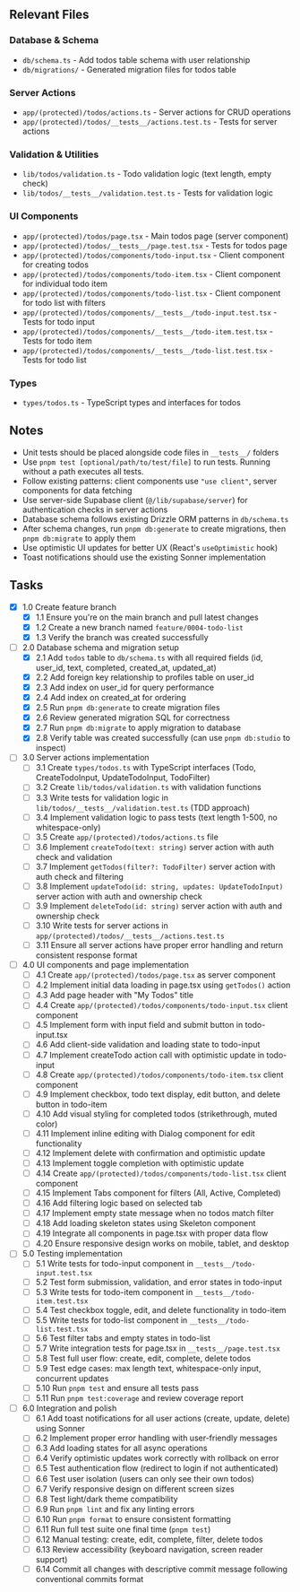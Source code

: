 ## Relevant Files

### Database & Schema
- `db/schema.ts` - Add todos table schema with user relationship
- `db/migrations/` - Generated migration files for todos table

### Server Actions
- `app/(protected)/todos/actions.ts` - Server actions for CRUD operations
- `app/(protected)/todos/__tests__/actions.test.ts` - Tests for server actions

### Validation & Utilities
- `lib/todos/validation.ts` - Todo validation logic (text length, empty check)
- `lib/todos/__tests__/validation.test.ts` - Tests for validation logic

### UI Components
- `app/(protected)/todos/page.tsx` - Main todos page (server component)
- `app/(protected)/todos/__tests__/page.test.tsx` - Tests for todos page
- `app/(protected)/todos/components/todo-input.tsx` - Client component for creating todos
- `app/(protected)/todos/components/todo-item.tsx` - Client component for individual todo item
- `app/(protected)/todos/components/todo-list.tsx` - Client component for todo list with filters
- `app/(protected)/todos/components/__tests__/todo-input.test.tsx` - Tests for todo input
- `app/(protected)/todos/components/__tests__/todo-item.test.tsx` - Tests for todo item
- `app/(protected)/todos/components/__tests__/todo-list.test.tsx` - Tests for todo list

### Types
- `types/todos.ts` - TypeScript types and interfaces for todos

## Notes

- Unit tests should be placed alongside code files in `__tests__/` folders
- Use `pnpm test [optional/path/to/test/file]` to run tests. Running without a path executes all tests.
- Follow existing patterns: client components use `"use client"`, server components for data fetching
- Use server-side Supabase client (`@/lib/supabase/server`) for authentication checks in server actions
- Database schema follows existing Drizzle ORM patterns in `db/schema.ts`
- After schema changes, run `pnpm db:generate` to create migrations, then `pnpm db:migrate` to apply them
- Use optimistic UI updates for better UX (React's `useOptimistic` hook)
- Toast notifications should use the existing Sonner implementation

## Tasks

- [x] 1.0 Create feature branch
  - [x] 1.1 Ensure you're on the main branch and pull latest changes
  - [x] 1.2 Create a new branch named `feature/0004-todo-list`
  - [x] 1.3 Verify the branch was created successfully

- [ ] 2.0 Database schema and migration setup
  - [x] 2.1 Add `todos` table to `db/schema.ts` with all required fields (id, user_id, text, completed, created_at, updated_at)
  - [x] 2.2 Add foreign key relationship to profiles table on user_id
  - [x] 2.3 Add index on user_id for query performance
  - [x] 2.4 Add index on created_at for ordering
  - [x] 2.5 Run `pnpm db:generate` to create migration files
  - [x] 2.6 Review generated migration SQL for correctness
  - [x] 2.7 Run `pnpm db:migrate` to apply migration to database
  - [x] 2.8 Verify table was created successfully (can use `pnpm db:studio` to inspect)

- [ ] 3.0 Server actions implementation
  - [ ] 3.1 Create `types/todos.ts` with TypeScript interfaces (Todo, CreateTodoInput, UpdateTodoInput, TodoFilter)
  - [ ] 3.2 Create `lib/todos/validation.ts` with validation functions
  - [ ] 3.3 Write tests for validation logic in `lib/todos/__tests__/validation.test.ts` (TDD approach)
  - [ ] 3.4 Implement validation logic to pass tests (text length 1-500, no whitespace-only)
  - [ ] 3.5 Create `app/(protected)/todos/actions.ts` file
  - [ ] 3.6 Implement `createTodo(text: string)` server action with auth check and validation
  - [ ] 3.7 Implement `getTodos(filter?: TodoFilter)` server action with auth check and filtering
  - [ ] 3.8 Implement `updateTodo(id: string, updates: UpdateTodoInput)` server action with auth and ownership check
  - [ ] 3.9 Implement `deleteTodo(id: string)` server action with auth and ownership check
  - [ ] 3.10 Write tests for server actions in `app/(protected)/todos/__tests__/actions.test.ts`
  - [ ] 3.11 Ensure all server actions have proper error handling and return consistent response format

- [ ] 4.0 UI components and page implementation
  - [ ] 4.1 Create `app/(protected)/todos/page.tsx` as server component
  - [ ] 4.2 Implement initial data loading in page.tsx using `getTodos()` action
  - [ ] 4.3 Add page header with "My Todos" title
  - [ ] 4.4 Create `app/(protected)/todos/components/todo-input.tsx` client component
  - [ ] 4.5 Implement form with input field and submit button in todo-input.tsx
  - [ ] 4.6 Add client-side validation and loading state to todo-input
  - [ ] 4.7 Implement createTodo action call with optimistic update in todo-input
  - [ ] 4.8 Create `app/(protected)/todos/components/todo-item.tsx` client component
  - [ ] 4.9 Implement checkbox, todo text display, edit button, and delete button in todo-item
  - [ ] 4.10 Add visual styling for completed todos (strikethrough, muted color)
  - [ ] 4.11 Implement inline editing with Dialog component for edit functionality
  - [ ] 4.12 Implement delete with confirmation and optimistic update
  - [ ] 4.13 Implement toggle completion with optimistic update
  - [ ] 4.14 Create `app/(protected)/todos/components/todo-list.tsx` client component
  - [ ] 4.15 Implement Tabs component for filters (All, Active, Completed)
  - [ ] 4.16 Add filtering logic based on selected tab
  - [ ] 4.17 Implement empty state message when no todos match filter
  - [ ] 4.18 Add loading skeleton states using Skeleton component
  - [ ] 4.19 Integrate all components in page.tsx with proper data flow
  - [ ] 4.20 Ensure responsive design works on mobile, tablet, and desktop

- [ ] 5.0 Testing implementation
  - [ ] 5.1 Write tests for todo-input component in `__tests__/todo-input.test.tsx`
  - [ ] 5.2 Test form submission, validation, and error states in todo-input
  - [ ] 5.3 Write tests for todo-item component in `__tests__/todo-item.test.tsx`
  - [ ] 5.4 Test checkbox toggle, edit, and delete functionality in todo-item
  - [ ] 5.5 Write tests for todo-list component in `__tests__/todo-list.test.tsx`
  - [ ] 5.6 Test filter tabs and empty states in todo-list
  - [ ] 5.7 Write integration tests for page.tsx in `__tests__/page.test.tsx`
  - [ ] 5.8 Test full user flow: create, edit, complete, delete todos
  - [ ] 5.9 Test edge cases: max length text, whitespace-only input, concurrent updates
  - [ ] 5.10 Run `pnpm test` and ensure all tests pass
  - [ ] 5.11 Run `pnpm test:coverage` and review coverage report

- [ ] 6.0 Integration and polish
  - [ ] 6.1 Add toast notifications for all user actions (create, update, delete) using Sonner
  - [ ] 6.2 Implement proper error handling with user-friendly messages
  - [ ] 6.3 Add loading states for all async operations
  - [ ] 6.4 Verify optimistic updates work correctly with rollback on error
  - [ ] 6.5 Test authentication flow (redirect to login if not authenticated)
  - [ ] 6.6 Test user isolation (users can only see their own todos)
  - [ ] 6.7 Verify responsive design on different screen sizes
  - [ ] 6.8 Test light/dark theme compatibility
  - [ ] 6.9 Run `pnpm lint` and fix any linting errors
  - [ ] 6.10 Run `pnpm format` to ensure consistent formatting
  - [ ] 6.11 Run full test suite one final time (`pnpm test`)
  - [ ] 6.12 Manual testing: create, edit, complete, filter, delete todos
  - [ ] 6.13 Review accessibility (keyboard navigation, screen reader support)
  - [ ] 6.14 Commit all changes with descriptive commit message following conventional commits format
